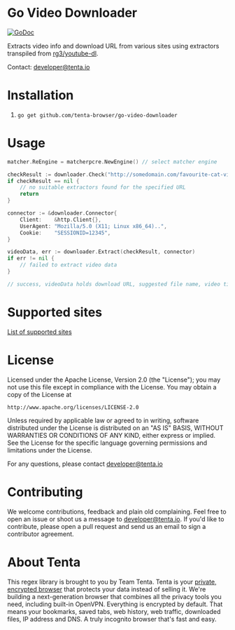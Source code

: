 Go Video Downloader
===================

[![GoDoc](https://godoc.org/github.com/tenta-browser/go-video-downloader?status.svg)](https://godoc.org/github.com/tenta-browser/go-video-downloader)

Extracts video info and download URL from various sites using extractors transpiled from [rg3/youtube-dl](https://github.com/rg3/youtube-dl).

Contact: developer@tenta.io

Installation
============

1. `go get github.com/tenta-browser/go-video-downloader`

Usage
=====

```go
matcher.ReEngine = matcherpcre.NewEngine() // select matcher engine

checkResult := downloader.Check("http://somedomain.com/favourite-cat-video")
if checkResult == nil {
    // no suitable extractors found for the specified URL
    return
}

connector := &downloader.Connector{
    Client:    &http.Client{},
    UserAgent: "Mozilla/5.0 (X11; Linux x86_64)..",
    Cookie:    "SESSIONID=12345",
}

videoData, err := downloader.Extract(checkResult, connector)
if err != nil {
    // failed to extract video data
}

// success, videoData holds download URL, suggested file name, video title, etc.
```

Supported sites
===============

[List of supported sites](SUPPORTEDSITES.md)

License
=======

Licensed under the Apache License, Version 2.0 (the "License");
you may not use this file except in compliance with the License.
You may obtain a copy of the License at

    http://www.apache.org/licenses/LICENSE-2.0

Unless required by applicable law or agreed to in writing, software
distributed under the License is distributed on an "AS IS" BASIS,
WITHOUT WARRANTIES OR CONDITIONS OF ANY KIND, either express or implied.
See the License for the specific language governing permissions and
limitations under the License.

For any questions, please contact developer@tenta.io

Contributing
============

We welcome contributions, feedback and plain old complaining. Feel free to open
an issue or shoot us a message to developer@tenta.io. If you'd like to contribute,
please open a pull request and send us an email to sign a contributor agreement.

About Tenta
===========

This regex library is brought to you by Team Tenta. Tenta is your [private, encrypted browser](https://tenta.com) that protects your data instead of selling it. We're building a next-generation browser that combines all the privacy tools you need, including built-in OpenVPN. Everything is encrypted by default. That means your bookmarks, saved tabs, web history, web traffic, downloaded files, IP address and DNS. A truly incognito browser that's fast and easy.